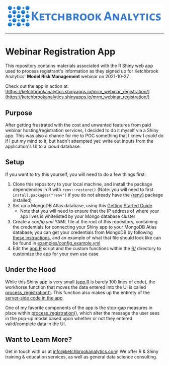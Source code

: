 ![](www/ka_logo.jpg)

<hr>

# Webinar Registration App

This repository contains materials associated with the R Shiny web app used to process registrant's information as they signed up for Ketchbrook Analytics' **Model Risk Management** webinar on 2021-10-27.

Check out the app in action at:
[https://ketchbrookanalytics.shinyapps.io/mrm_webinar_registration/](https://ketchbrookanalytics.shinyapps.io/mrm_webinar_registration/)

## Purpose

After getting frustrated with the cost and unwanted features from paid webinar hosting/registration services, I decided to do it myself via a Shiny app.  This was also a chance for me to POC something that I knew I *could* do if I put my mind to it, but hadn't attempted yet: write out inputs from the application's UI to a *cloud* database. 

## Setup

If you want to try this yourself, you will need to do a few things first:

1. Clone this repository to your local machine, and install the package dependencies in R with `renv::restore()` (Note: you will need to first `install.packages("renv")` if you do not already have the [{renv}](https://rstudio.github.io/renv/articles/renv.html) package installed)
3. Set up a MongoDB Atlas database, using this [Getting Started Guide](https://docs.atlas.mongodb.com/getting-started/)
    + Note that you will need to ensure that the IP address of where your app lives is whitelisted by your Mongo database cluster
4. Create a *config.yml* YAML file at the root of this repository, containing the credentials for connecting your Shiny app to your MongoDB Atlas database; you can get your credentials from MongoDB by following [these instructions](https://docs.atlas.mongodb.com/tutorial/connect-to-your-cluster/#connect-to-your-atlas-cluster), and an example of what that file should look like can be found in [examples/config_example.yml](examples/config_example.yml)
5. Edit the [app.R](app.R) script and the custom functions within the [R/](R/) directory to customize the app for your own use case

## Under the Hood

While this Shiny app is very small ([app.R](app.R) is barely 100 lines of code), the workhorse function that moves the data entered into the UI is called [process_registration()](R/generate_modal.R#L36). This function also makes up the entirety of the [server-side code in the app](app.R#99).

One of my favorite components of the app is the stop-gap measures in place within [process_registration()](R/generate_modal.R#L36), which alter the message the user sees in the pop-up modal based upon whether or not they entered valid/complete data in the UI.

## Want to Learn More?

Get in touch with us at [info@ketchbrookanalytics.com](mailto:info@ketchbrookanalytics.com)! We offer R & Shiny training & education services, as well as general data science consulting.
